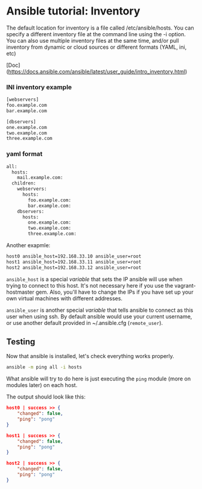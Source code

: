 # Ansible tutorial: Inventory

The default location for inventory is a file called /etc/ansible/hosts. You can specify 
a different inventory file at the command line using the -i <path> option. You can also 
use multiple inventory files at the same time, and/or pull inventory from dynamic or 
cloud sources or different formats (YAML, ini, etc)

[Doc] (https://docs.ansible.com/ansible/latest/user_guide/intro_inventory.html)

### INI inventory example

```bash
[webservers]
foo.example.com
bar.example.com

[dbservers]
one.example.com
two.example.com
three.example.com
```
### yaml format

```bash
all:
  hosts:
    mail.example.com:
  children:
    webservers:
      hosts:
        foo.example.com:
        bar.example.com:
    dbservers:
      hosts:
        one.example.com:
        two.example.com:
        three.example.com:
```

Another exapmle:

```bash
host0 ansible_host=192.168.33.10 ansible_user=root
host1 ansible_host=192.168.33.11 ansible_user=root
host2 ansible_host=192.168.33.12 ansible_user=root
```

`ansible_host` is a special _variable_ that sets the IP ansible will use when
trying to connect to this host. It's not necessary here if you use the
vagrant-hostmaster gem. Also, you'll have to change the IPs if you have set up
your own virtual machines with different addresses.

`ansible_user` is another special _variable_ that tells ansible to
connect as this user when using ssh. By default ansible would use your
current username, or use another default provided in ~/.ansible.cfg
(`remote_user`).

## Testing

Now that ansible is installed, let's check everything works properly.

```bash
ansible -m ping all -i hosts
```

What ansible will try to do here is just executing the `ping` module (more on
modules later) on each host.

The output should look like this:

```json
host0 | success >> {
    "changed": false,
    "ping": "pong"
}

host1 | success >> {
    "changed": false,
    "ping": "pong"
}

host2 | success >> {
    "changed": false,
    "ping": "pong"
}
```

